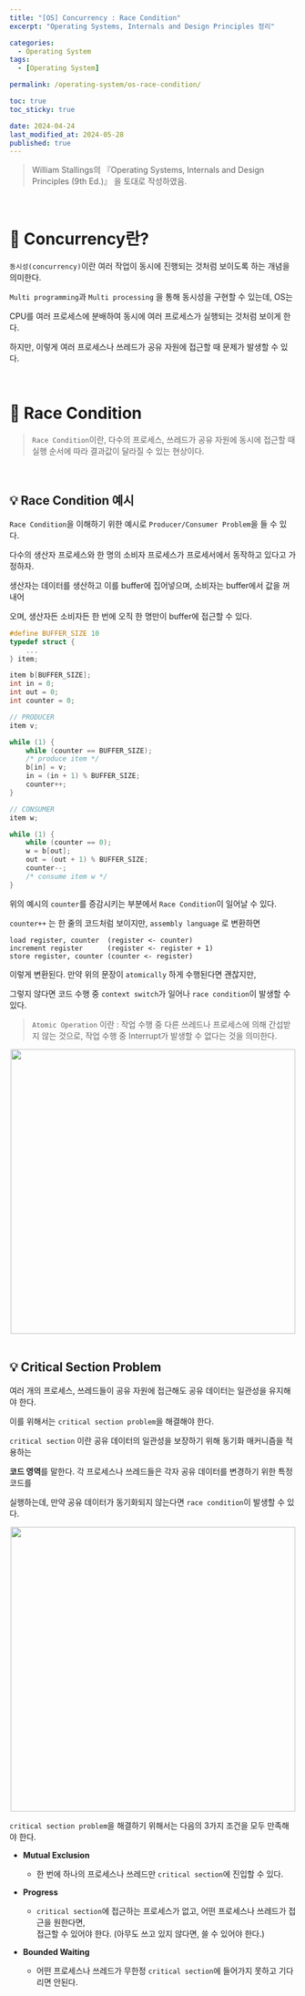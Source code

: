 ```yaml
---
title: "[OS] Concurrency : Race Condition"
excerpt: "Operating Systems, Internals and Design Principles 정리"

categories:
  - Operating System
tags:
  - [Operating System]

permalink: /operating-system/os-race-condition/

toc: true
toc_sticky: true

date: 2024-04-24
last_modified_at: 2024-05-28
published: true
---
```


> William Stallings의 『Operating Systems, Internals and Design Principles (9th Ed.)』 을 토대로 작성하였음. <br>

<br>

# 👑 Concurrency란?

`동시성(concurrency)`이란 여러 작업이 동시에 진행되는 것처럼 보이도록 하는 개념을 의미한다. <br>

`Multi programming`과 `Multi processing` 을 통해 동시성을 구현할 수 있는데, OS는 <br>

CPU를 여러 프로세스에 분배하여 동시에 여러 프로세스가 실행되는 것처럼 보이게 한다. <br>

하지만, 이렇게 여러 프로세스나 쓰레드가 공유 자원에 접근할 때 문제가 발생할 수 있다.

<br>

# 👑 Race Condition

> `Race Condition`이란, 다수의 프로세스, 쓰레드가 공유 자원에 동시에 접근할 때 실행 순서에 따라 결과값이 달라질 수 있는 현상이다.

<br>

## 💡 Race Condition 예시

`Race Condition`을 이해하기 위한 예시로 `Producer/Consumer Problem`을 들 수 있다. <br>

다수의 생산자 프로세스와 한 명의 소비자 프로세스가 프로세서에서 동작하고 있다고 가정하자. <br>

생산자는 데이터를 생산하고 이를 buffer에 집어넣으며, 소비자는 buffer에서 값을 꺼내어 <br>

오며, 생산자든 소비자든 한 번에 오직 한 명만이 buffer에 접근할 수 있다. <br>

```c
#define BUFFER_SIZE 10
typedef struct {
    ...
} item;

item b[BUFFER_SIZE];
int in = 0;
int out = 0;
int counter = 0;

// PRODUCER
item v;

while (1) {
    while (counter == BUFFER_SIZE);
    /* produce item */
    b[in] = v;
    in = (in + 1) % BUFFER_SIZE;
    counter++;
}

// CONSUMER
item w;

while (1) {
    while (counter == 0);
    w = b[out];
    out = (out + 1) % BUFFER_SIZE;
    counter--;
    /* consume item w */
}
```

위의 예시의 `counter`를 증감시키는 부분에서 `Race Condition`이 일어날 수 있다. <br>

`counter++` 는 한 줄의 코드처럼 보이지만, `assembly language` 로 변환하면 <br>

```
load register, counter  (register <- counter)
increment register      (register <- register + 1)
store register, counter (counter <- register)
```

이렇게 변환된다. 만약 위의 문장이 `atomically` 하게 수행된다면 괜찮지만, <br>

그렇지 않다면 코드 수행 중 `context switch`가 일어나 `race condition`이 발생할 수 있다. <br>

> `Atomic Operation` 이란 : 작업 수행 중 다른 쓰레드나 프로세스에 의해 간섭받지 않는 것으로, 작업 수행 중 Interrupt가 발생할 수 없다는 것을 의미한다.

<center><img src="https://github.com/jinwoojwa/jinwoo.github.io/assets/112393728/4961971f-8728-4332-b361-d989e521148a" width="500"></center>

<br>

## 💡 Critical Section Problem

여러 개의 프로세스, 쓰레드들이 공유 자원에 접근해도 공유 데이터는 일관성을 유지해야 한다. <br>

이를 위해서는 `critical section problem`을 해결해야 한다. <br>

`critical section` 이란 공유 데이터의 일관성을 보장하기 위해 동기화 매커니즘을 적용하는 <br>
 
**코드 영역**를 말한다. 각 프로세스나 쓰레드들은 각자 공유 데이터를 변경하기 위한 특정 코드를 <br>

실행하는데, 만약 공유 데이터가 동기화되지 않는다면 `race condition`이 발생할 수 있다. <br>

<center><img src="https://github.com/jinwoojwa/jinwoo.github.io/assets/112393728/abf76e96-f18d-47d1-b0cc-f4a24fc4ba48" width="500"></center>

`critical section problem`을 해결하기 위해서는 다음의 3가지 조건을 모두 만족해야 한다.

- **Mutual Exclusion**

  + 한 번에 하나의 프로세스나 쓰레드만 `critical section`에 진입할 수 있다.

- **Progress**

  + `critical section`에 접근하는 프로세스가 없고, 어떤 프로세스나 쓰레드가 접근을 원한다면, <br>
    접근할 수 있어야 한다. (아무도 쓰고 있지 않다면, 쓸 수 있어야 한다.)

- **Bounded Waiting**

  + 어떤 프로세스나 쓰레드가 무한정 `critical section`에 들어가지 못하고 기다리면 안된다.

